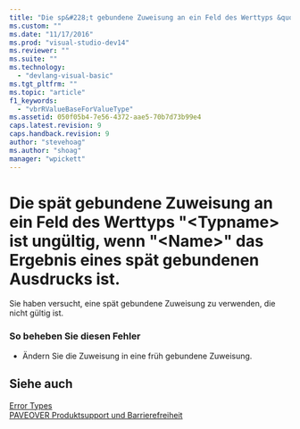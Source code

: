 ```yaml
---
title: "Die sp&#228;t gebundene Zuweisung an ein Feld des Werttyps &quot;&lt;Typname&gt; ist ung&#252;ltig, wenn &quot;&lt;Name&gt;&quot; das Ergebnis eines sp&#228;t gebundenen Ausdrucks ist. | Microsoft Docs"
ms.custom: ""
ms.date: "11/17/2016"
ms.prod: "visual-studio-dev14"
ms.reviewer: ""
ms.suite: ""
ms.technology: 
  - "devlang-visual-basic"
ms.tgt_pltfrm: ""
ms.topic: "article"
f1_keywords: 
  - "vbrRValueBaseForValueType"
ms.assetid: 050f05b4-7e56-4372-aae5-70b7d73b99e4
caps.latest.revision: 9
caps.handback.revision: 9
author: "stevehoag"
ms.author: "shoag"
manager: "wpickett"
---
```

# Die sp&#228;t gebundene Zuweisung an ein Feld des Werttyps &quot;&lt;Typname&gt; ist ung&#252;ltig, wenn &quot;&lt;Name&gt;&quot; das Ergebnis eines sp&#228;t gebundenen Ausdrucks ist.
Sie haben versucht, eine spät gebundene Zuweisung zu verwenden, die nicht gültig ist.  
  
### So beheben Sie diesen Fehler  
  
-   Ändern Sie die Zuweisung in eine früh gebundene Zuweisung.  
  
## Siehe auch  
 [Error Types](../../visual-basic/programming-guide/language-features/error-types.md)   
 [PAVEOVER Produktsupport und Barrierefreiheit](http://msdn.microsoft.com/de-de/14e1d293-7b6d-40a6-bf3e-a92f8ee6c88c)